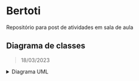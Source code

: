 # Bertoti
Repositório para post de atividades em sala de aula

## **Diagrama de classes**
> 18/03/2023
<details>
<summary> Diagrama UML </summary>
<br>  

![UML Firearm](https://user-images.githubusercontent.com/111443621/226129733-82e35368-a9c3-4269-b2d2-916924033fff.png)

</details>


